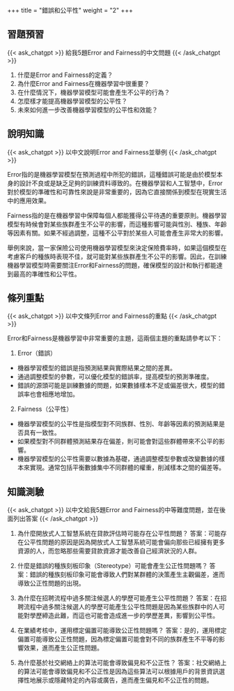 +++
title = "錯誤和公平性"
weight = "2"
+++
## 習題預習
{{< ask_chatgpt >}}
給我5題Error and Fairness的中文問題
{{< /ask_chatgpt >}}

1. 什麼是Error and Fairness的定義？
2. 為什麼Error and Fairness在機器學習中很重要？
3. 在什麼情況下，機器學習模型可能會產生不公平的行為？
4. 怎麼樣才能提高機器學習模型的公平性？
5. 未來如何進一步改善機器學習模型的公平性和效能？   

## 說明知識
{{< ask_chatgpt >}}
以中文說明Error and Fairness並舉例
{{< /ask_chatgpt >}}

Error指的是機器學習模型在預測過程中所犯的錯誤，這種錯誤可能是由於模型本身的設計不良或是缺乏足夠的訓練資料導致的。在機器學習和人工智慧中，Error對於模型的準確性和可靠性來說是非常重要的，因為它直接關係到模型在現實生活中的應用效果。

Fairness指的是在機器學習中保障每個人都能獲得公平待遇的重要原則。機器學習模型有時候會對某些族群產生不公平的影響，而這種影響可能與性別、種族、年齡等因素有關。如果不經過調整，這種不公平對於某些人可能會產生非常大的影響。

舉例來說，當一家保險公司使用機器學習模型來決定保險費率時，如果這個模型在考慮客戶的種族時表現不佳，就可能對某些族群產生不公平的影響。因此，在訓練機器學習模型時需要關注Error和Fairness的問題，確保模型的設計和執行都能達到最高的準確性和公平性。   

## 條列重點
{{< ask_chatgpt >}}
以中文條列Error and Fairness的重點
{{< /ask_chatgpt >}}

Error和Fairness是機器學習中非常重要的主題，這兩個主題的重點請參考以下：

1. Error（錯誤）

- 機器學習模型的錯誤是指預測結果與實際結果之間的差異。
- 通過調整模型的參數，可以優化模型的錯誤率，提高模型的預測準確度。
- 錯誤的源頭可能是訓練數據的問題，如果數據樣本不足或偏差很大，模型的錯誤率也會相應地增加。

2. Fairness（公平性）

- 機器學習模型的公平性是指模型對不同族群、性別、年齡等因素的預測結果是否具有一致性。
- 如果模型對不同群體預測結果存在偏差，則可能會對這些群體帶來不公平的影響。
- 機器學習模型的公平性需要以數據為基礎，通過調整模型參數或改變數據的樣本來實現。通常包括平衡數據集中不同群體的權重，削減樣本之間的偏差等。   

## 知識測驗
{{< ask_chatgpt >}}
以中文給我5題Error and Fairness的中等難度問題，並在後面列出答案
{{< /ask_chatgpt >}}

1. 為什麼開放式人工智慧系統在貸款評估時可能存在公平性問題？ 
答案：可能存在公平性問題的原因是因為開放式人工智慧系統可能會偏向那些已經擁有更多資源的人，而忽略那些需要貸款資源才能改善自己經濟狀況的人群。

2. 什麼是錯誤的種族刻板印象（Stereotype）可能會產生公正性問題嗎？ 
答案：錯誤的種族刻板印象可能會導致人們對某群體的決策產生主觀偏差，進而導致公正性問題的出現。

3. 為什麼在招聘流程中過多關注候選人的學歷可能產生公平性問題？ 
答案：在招聘流程中過多關注候選人的學歷可能產生公平性問題是因為某些族群中的人可能對學歷締造此難，而這也可能會造成進一步的學歷差異，影響到公平性。

4. 在業績考核中，運用標定偏置可能導致公正性問題嗎？ 
答案：是的，運用標定偏置可能導致公正性問題，因為標定偏置可能會對不同的族群產生不平等的影響效果，進而產生公正性問題。

5. 為什麼基於社交網絡上的算法可能會導致偏見和不公正性？ 
答案：社交網絡上的算法可能會導致偏見和不公正性是因為這些算法可以根據用戶的背景資訊選擇性地展示或隱藏特定的內容或廣告，進而產生偏見和不公正性的問題。   

